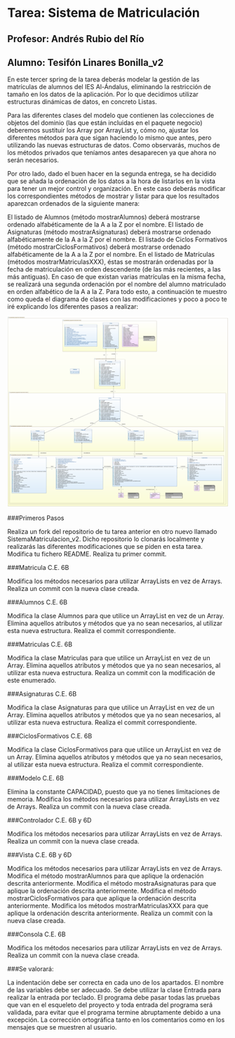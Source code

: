 # Tarea: Sistema de Matriculación
## Profesor: Andrés Rubio del Río
## Alumno: Tesifón Linares Bonilla_v2

En este tercer spring de la tarea deberás modelar la gestión de las matrículas de alumnos del IES Al-Ándalus, eliminando la restricción de tamaño en los datos de la aplicación. Por lo que decidimos utilizar estructuras dinámicas de datos, en concreto Listas.

Para las diferentes clases del modelo que contienen las colecciones de objetos del dominio (las que están incluidas en el paquete negocio) deberemos sustituir los Array por ArrayList y, cómo no, ajustar los diferentes métodos para que sigan haciendo lo mismo que antes, pero utilizando las nuevas estructuras de datos. Como observarás, muchos de los métodos privados que teníamos antes desaparecen ya que ahora no serán necesarios.

Por otro lado, dado el buen hacer en la segunda entrega, se ha decidido que se añada la ordenación de los datos a la hora de listarlos en la vista para tener un mejor control y organización. En este caso deberás modificar los correspondientes métodos de mostrar y listar para que los resultados aparezcan ordenados de la siguiente manera:

El listado de Alumnos (método mostrarAlumnos) deberá mostrarse ordenado alfabéticamente de la A a la Z por el nombre.
El listado de Asignaturas (método mostrarAsignaturas) deberá mostrarse ordenado alfabéticamente de la A a la Z por el nombre.
El listado de Ciclos Formativos (método mostrarCiclosFormativos) deberá mostrarse ordenado alfabéticamente de la A a la Z por el nombre.
En el listado de Matrículas (métodos mostrarMatriculasXXX), éstas se mostrarán ordenadas por la fecha de matriculación en orden descendente (de las más recientes, a las más antiguas). En caso de que existan varias matrículas en la misma fecha, se realizará una segunda ordenación por el nombre del alumno matriculado en orden alfabético de la A a la Z.
Para todo esto, a continuación te muestro como queda el diagrama de clases con las modificaciones y poco a poco te iré explicando los diferentes pasos a realizar:

![](src/main/resources/SistemaMatriculacion_v2.png)



###Primeros Pasos

Realiza un fork del repositorio de tu tarea anterior en otro nuevo llamado SistemaMatriculacion_v2. Dicho repositorio lo clonarás localmente y realizarás las diferentes modificaciones que se piden en esta tarea.
Modifica tu fichero README.
Realiza tu primer commit.

###Matricula C.E. 6B

Modifica los métodos necesarios para utilizar ArrayLists en vez de Arrays.
Realiza un commit con la nueva clase creada.

###Alumnos C.E. 6B

Modifica la clase Alumnos para que utilice un ArrayList en vez de un Array.
Elimina aquellos atributos y métodos que ya no sean necesarios, al utilizar esta nueva estructura.
Realiza el commit correspondiente.

###Matriculas C.E. 6B

Modifica la clase Matriculas para que utilice un ArrayList en vez de un Array.
Elimina aquellos atributos y métodos que ya no sean necesarios, al utilizar esta nueva estructura.
Realiza un commit con la modificación de este enumerado.

###Asignaturas C.E. 6B

Modifica la clase Asignaturas para que utilice un ArrayList en vez de un Array.
Elimina aquellos atributos y métodos que ya no sean necesarios, al utilizar esta nueva estructura. 
Realiza el commit correspondiente.

###CiclosFormativos C.E. 6B

Modifica la clase CiclosFormativos para que utilice un ArrayList en vez de un Array.
Elimina aquellos atributos y métodos que ya no sean necesarios, al utilizar esta nueva estructura. 
Realiza el commit correspondiente.

###Modelo C.E. 6B

Elimina la constante CAPACIDAD, puesto que ya no tienes limitaciones de memoria.
Modifica los métodos necesarios para utilizar ArrayLists en vez de Arrays.
Realiza un commit con la nueva clase creada.

###Controlador C.E. 6B y 6D

Modifica los métodos necesarios para utilizar ArrayLists en vez de Arrays.
Realiza un commit con la nueva clase creada.

###Vista C.E. 6B y 6D

Modifica los métodos necesarios para utilizar ArrayLists en vez de Arrays.
Modifica el método mostrarAlumnos para que aplique la ordenación descrita anteriormente.
Modifica el método mostraAsignaturas para que aplique la ordenación descrita anteriormente.
Modifica el método mostrarCiclosFormativos para que aplique la ordenación descrita anteriormente.
Modifica los métodos mostrarMatriculasXXX para que aplique la ordenación descrita anteriormente.
Realiza un commit con la nueva clase creada.

###Consola C.E. 6B

Modifica los métodos necesarios para utilizar ArrayLists en vez de Arrays.
Realiza un commit con la nueva clase creada.

###Se valorará:

La indentación debe ser correcta en cada uno de los apartados.
El nombre de las variables debe ser adecuado.
Se debe utilizar la clase Entrada para realizar la entrada por teclado.
El programa debe pasar todas las pruebas que van en el esqueleto del proyecto y toda entrada del programa será validada, para evitar que el programa termine abruptamente debido a una excepción.
La corrección ortográfica tanto en los comentarios como en los mensajes que se muestren al usuario.
